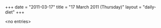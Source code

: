 +++
date = "2011-03-17"
title = "17 March 2011 (Thursday)"
layout = "daily-diet"
+++

\<no entries\>